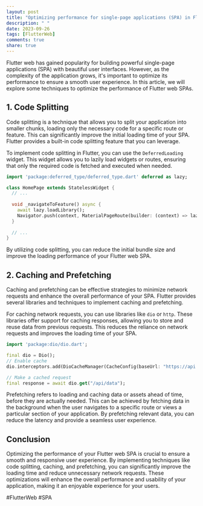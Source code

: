 ```yaml
---
layout: post
title: "Optimizing performance for single-page applications (SPA) in Flutter web"
description: " "
date: 2023-09-26
tags: [FlutterWeb]
comments: true
share: true
---
```


Flutter web has gained popularity for building powerful single-page applications (SPA) with beautiful user interfaces. However, as the complexity of the application grows, it's important to optimize its performance to ensure a smooth user experience. In this article, we will explore some techniques to optimize the performance of Flutter web SPAs.

## 1. Code Splitting
Code splitting is a technique that allows you to split your application into smaller chunks, loading only the necessary code for a specific route or feature. This can significantly improve the initial loading time of your SPA. Flutter provides a built-in code splitting feature that you can leverage.

To implement code splitting in Flutter, you can use the `DeferredLoading` widget. This widget allows you to lazily load widgets or routes, ensuring that only the required code is fetched and executed when needed.

```dart
import 'package:deferred_type/deferred_type.dart' deferred as lazy;

class HomePage extends StatelessWidget {
  // ...
  
  void _navigateToFeature() async {
    await lazy.loadLibrary();
    Navigator.push(context, MaterialPageRoute(builder: (context) => lazy.FeaturePage()));
  }
  
  // ...
}
```

By utilizing code splitting, you can reduce the initial bundle size and improve the loading performance of your Flutter web SPA.

## 2. Caching and Prefetching
Caching and prefetching can be effective strategies to minimize network requests and enhance the overall performance of your SPA. Flutter provides several libraries and techniques to implement caching and prefetching.

For caching network requests, you can use libraries like `dio` or `http`. These libraries offer support for caching responses, allowing you to store and reuse data from previous requests. This reduces the reliance on network requests and improves the loading time of your SPA.

```dart
import 'package:dio/dio.dart';

final dio = Dio();
// Enable cache
dio.interceptors.add(DioCacheManager(CacheConfig(baseUrl: "https://api.example.com")).interceptor);

// Make a cached request
final response = await dio.get("/api/data");
```

Prefetching refers to loading and caching data or assets ahead of time, before they are actually needed. This can be achieved by fetching data in the background when the user navigates to a specific route or views a particular section of your application. By prefetching relevant data, you can reduce the latency and provide a seamless user experience.

## Conclusion
Optimizing the performance of your Flutter web SPA is crucial to ensure a smooth and responsive user experience. By implementing techniques like code splitting, caching, and prefetching, you can significantly improve the loading time and reduce unnecessary network requests. These optimizations will enhance the overall performance and usability of your application, making it an enjoyable experience for your users.

#FlutterWeb #SPA